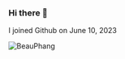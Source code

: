 ### Hi there 👋
I joined Github on June 10, 2023
<p align="left"> <img src="https://komarev.com/ghpvc/?username=BeauPhang&label=Profile%20views&color=0e75b6&style=flat" alt="BeauPhang" /> </p>
<!--
**BeauPhang/BeauPhang** is a ✨ _special_ ✨ repository because its `README.md` (this file) appears on your GitHub profile.

Here are some ideas to get you started:

- 🔭 I’m currently working on ...
- 🌱 I’m currently learning ...
- 👯 I’m looking to collaborate on ...
- 🤔 I’m looking for help with ...
- 💬 Ask me about ...
- 📫 How to reach me: ...
- 😄 Pronouns: ...
- ⚡ Fun fact: ...
-->
